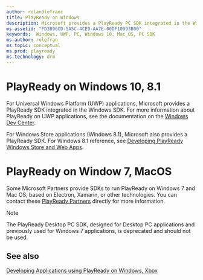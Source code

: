 ```yaml
---
author: rolandlefranc
title: PlayReady on Windows
description: Microsoft provides a PlayReady PC SDK integrated in the Windows SDK.
ms.assetid: "FD3B96CD-5A5C-4CE9-AA7E-00DF10993B00"
keywords:  Windows, UWP, PC, Windows 10, Mac OS, PC SDK
ms.author: rolefran
ms.topic: conceptual
ms.prod: playready
ms.technology: drm
---
```



# PlayReady on Windows 10, 8.1

For Universal Windows Platform (UWP) applications, Microsoft provides a PlayReady SDK integrated in the Windows SDK. For more information about PlayReady on UWP applications, see the documentation on the [Windows Dev Center](https://msdn.microsoft.com/en-us/library/windows/apps/xaml/mt429381.aspx).


For Windows Store applications (Windows 8.1), Microsoft also provides a PlayReady SDK. For Windows 8.1 reference, see [Developing PlayReady Windows Store and Web Apps](https://msdn.microsoft.com/en-us/library/windows/apps/dn468834.aspx).


# PlayReady on Window 7, MacOS

Some Microsoft Partners provide SDKs to run PlayReady on Windows 7 and Mac OS, based on Electron, Xamarin, or other technologies. You can contact these [PlayReady Partners](https://www.microsoft.com/playready/partners/) directly for more information.


> [!NOTE]
> The PlayReady Desktop PC SDK, designed for Desktop PC applications and previously used for Windows 7 applications, is deprecated and should not be used.

## See also

[Developing Applications using PlayReady on Windows, Xbox](developing-applications.md#developing_applications_windows_xbox)
